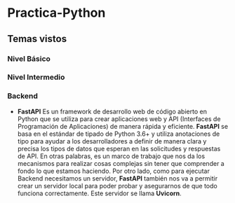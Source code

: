 # Practica-Python
## Temas vistos
### Nivel Básico

### Nivel Intermedio

### Backend
* **FastAPI**
  Es un framework de desarrollo web de código abierto en Python que se utiliza para crear aplicaciones web y API (Interfaces de Programación de Aplicaciones) de manera rápida y eficiente. **FastAPI** se basa en el estándar de tipado de Python 3.6+ y utiliza anotaciones de tipo para ayudar a los desarrolladores a definir de manera clara y precisa los tipos de datos que esperan en las solicitudes y respuestas de API.
  En otras palabras, es un marco de trabajo que nos da los mecanismos para realizar cosas complejas sin tener que comprender a fondo lo que estamos haciendo.
  Por otro lado, como para ejecutar Backend necesitamos un servidor, **FastAPI** también nos va a permitir crear un servidor local para poder probar y asegurarnos de que todo funciona correctamente. Este servidor se llama **Uvicorn**.
